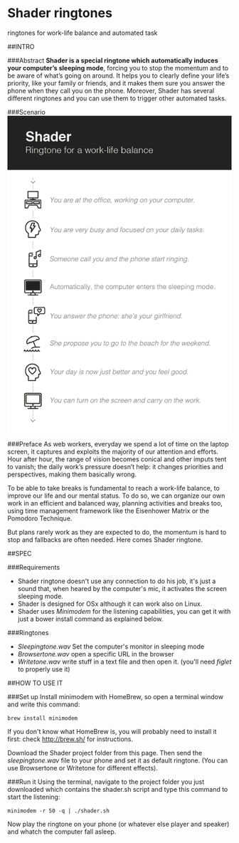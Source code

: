 # Shader ringtones
ringtones for work-life balance and automated task

##INTRO

###Abstract
**Shader is a special ringtone which automatically induces your computer’s sleeping mode**, forcing you to stop the momentum and to be aware of what’s going on around. It helps you to clearly define your life’s priority, like your family or friends, and it makes them sure you answer the phone when they call you on the phone.
Moreover, Shader has several different ringtones and you can use them to trigger other automated tasks.

###Scenario
![Shader ringtone](https://github.com/buseca/shader-ringtone/blob/master/Shader%20ringtone.png?raw=true)

###Preface
As web workers, everyday we spend a lot of time on the laptop screen, it captures and exploits the majority of our attention and efforts. Hour after hour, the range of vision becomes conical and other imputs tent to vanish; the daily work’s pressure doesn’t help: it changes priorities and perspectives, making them basically wrong. 

To be able to take breaks is fundamental to reach a work-life balance, to improve our life and our mental status. To do so, we can organize our own work in an efficient and balanced way, planning activities and breaks too, using time management framework like the Eisenhower Matrix or the Pomodoro Technique. 

But plans rarely work as they are expected to do, the momentum is hard to stop and fallbacks are often needed. Here comes Shader ringtone.

##SPEC

###Requirements
+ Shader ringtone doesn't use any connection to do his job, it's just a sound that, when heared by the computer's mic, it activates the screen sleeping mode.
+ Shader is designed for OSx although it can work also on Linux.
+ Shader uses *Minimodem* for the listening capabilities, you can get it with just a bower install command as explained below.

###Ringtones
+ *Sleepingtone.wav* Set the computer's monitor in sleeping mode
+ *Browsertone.wav* open a specific URL in the browser
+ *Writetone.wav* write stuff in a text file and then open it. (you'll need *figlet* to properly use it)

##HOW TO USE IT

###Set up
Install minimodem with HomeBrew, so open a terminal window and write this command:

    brew install minimodem
    
If you don't know what HomeBrew is, you will probably need to install it first: check http://brew.sh/ for instructions.

Download the Shader project folder from this page. Then send the *sleepingtone.wav* file to your phone and set it as default ringtone. (You can use Browsertone or Writetone for different effects).

###Run it
Using the terminal, navigate to the project folder you just downloaded which contains the shader.sh script and type this command to start the listening:

    minimodem -r 50 -q | ./shader.sh 

Now play the ringtone on your phone (or whatever else player and speaker) and whatch the computer fall asleep.

